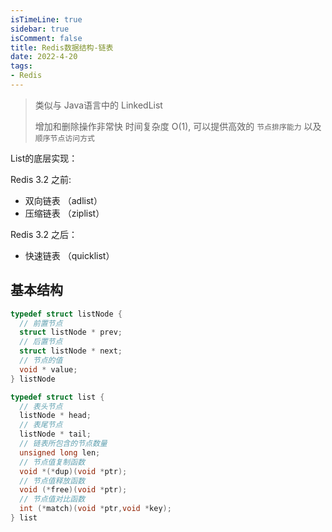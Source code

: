 ```yaml
---
isTimeLine: true
sidebar: true
isComment: false
title: Redis数据结构-链表
date: 2022-4-20
tags:
- Redis
---
```


> 类似与 Java语言中的 LinkedList
>
> 增加和删除操作非常快 时间复杂度 O(1), 可以提供高效的 `节点排序能力` 以及 `顺序节点访问方式`

List的底层实现：

Redis 3.2 之前: 

- 双向链表 （adlist）
- 压缩链表 （ziplist）

Redis 3.2 之后：

- 快速链表 （quicklist）

## 基本结构

<!-- <img :src="$withBase('/middleware/redislearn/Reids链表.png')" alt="foo"> -->

```C
typedef struct listNode { 
  // 前置节点    
  struct listNode * prev;    
  // 后置节点   
  struct listNode * next;   
  // 节点的值    
  void * value; 
} listNode
```

```C
typedef struct list {    
  // 表头节点    
  listNode * head;    
  // 表尾节点    
  listNode * tail;     
  // 链表所包含的节点数量   
  unsigned long len;    
  // 节点值复制函数   
  void *(*dup)(void *ptr);   
  // 节点值释放函数   
  void (*free)(void *ptr);   
  // 节点值对比函数   
  int (*match)(void *ptr,void *key);
} list
```
